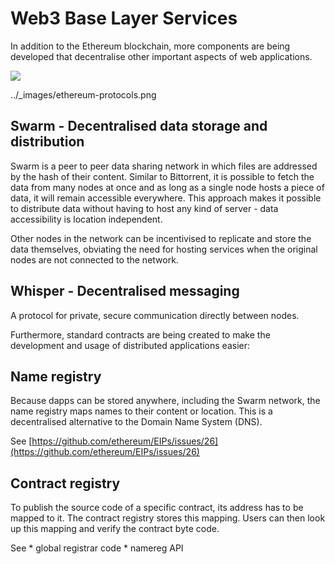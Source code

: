 # Web3 Base Layer Services

In addition to the Ethereum blockchain, more components are being developed that decentralise other important aspects of web applications.

![](https://ethdocs.org/en/latest/_images/ethereum-protocols.png)

../\_images/ethereum-protocols.png

## Swarm - Decentralised data storage and distribution <a id="swarm-decentralised-data-storage-and-distribution"></a>

Swarm is a peer to peer data sharing network in which files are addressed by the hash of their content. Similar to Bittorrent, it is possible to fetch the data from many nodes at once and as long as a single node hosts a piece of data, it will remain accessible everywhere. This approach makes it possible to distribute data without having to host any kind of server - data accessibility is location independent.

Other nodes in the network can be incentivised to replicate and store the data themselves, obviating the need for hosting services when the original nodes are not connected to the network.

## Whisper - Decentralised messaging <a id="whisper-decentralised-messaging"></a>

A protocol for private, secure communication directly between nodes.

Furthermore, standard contracts are being created to make the development and usage of distributed applications easier:

## Name registry <a id="name-registry"></a>

Because dapps can be stored anywhere, including the Swarm network, the name registry maps names to their content or location. This is a decentralised alternative to the Domain Name System \(DNS\).

See [https://github.com/ethereum/EIPs/issues/26](https://github.com/ethereum/EIPs/issues/26)​

## Contract registry <a id="contract-registry"></a>

To publish the source code of a specific contract, its address has to be mapped to it. The contract registry stores this mapping. Users can then look up this mapping and verify the contract byte code.

See \* global registrar code \* namereg API

